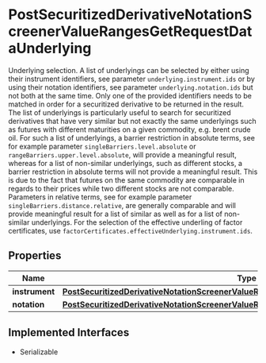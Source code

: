 

# PostSecuritizedDerivativeNotationScreenerValueRangesGetRequestDataUnderlying

Underlying selection. A list of underlyings can be selected by either using their instrument identifiers, see parameter `underlying.instrument.ids` or by using their notation identifiers, see parameter `underlying.notation.ids` but not both at the same time. Only one of the provided identifiers needs to be matched in order for a securitized derivative to be returned in the result.   The list of underlyings is particularly useful to search for securitized derivatives that have very similar but not exactly the same underlyings such as futures with different maturities on a given commodity, e.g. brent crude oil. For such a list of underlyings, a barrier restriction in absolute terms, see for example parameter `singleBarriers.level.absolute` or `rangeBarriers.upper.level.absolute`, will provide a meaningful result, whereas for a list of non-similar underlyings, such as different stocks, a barrier restriction in absolute terms will not provide a meaningful result. This is due to the fact that futures on the same commodity are comparable in regards to their prices while two different stocks are not comparable.   Parameters in relative terms, see for example parameter `singleBarriers.distance.relative`, are generally comparable and will provide meaningful result for a list of similar as well as for a list of non-similar underlyings.   For the selection of the effective underling of factor certificates, use `factorCertificates.effectiveUnderlying.instrument.ids`.

## Properties

Name | Type | Description | Notes
------------ | ------------- | ------------- | -------------
**instrument** | [**PostSecuritizedDerivativeNotationScreenerValueRangesGetRequestDataUnderlyingInstrument**](PostSecuritizedDerivativeNotationScreenerValueRangesGetRequestDataUnderlyingInstrument.md) |  |  [optional]
**notation** | [**PostSecuritizedDerivativeNotationScreenerValueRangesGetRequestDataUnderlyingNotation**](PostSecuritizedDerivativeNotationScreenerValueRangesGetRequestDataUnderlyingNotation.md) |  |  [optional]


## Implemented Interfaces

* Serializable


